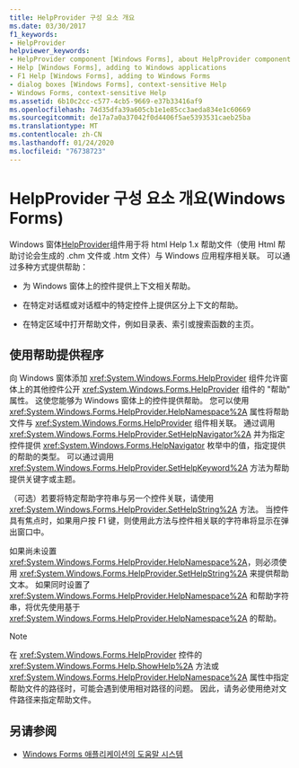 ```yaml
---
title: HelpProvider 구성 요소 개요
ms.date: 03/30/2017
f1_keywords:
- HelpProvider
helpviewer_keywords:
- HelpProvider component [Windows Forms], about HelpProvider component
- Help [Windows Forms], adding to Windows applications
- F1 Help [Windows Forms], adding to Windows Forms
- dialog boxes [Windows Forms], context-sensitive Help
- Windows Forms, context-sensitive Help
ms.assetid: 6b10c2cc-c577-4cb5-9669-e37b33416af9
ms.openlocfilehash: 74d35dfa39a605cb1e1e85cc3aeda834e1c60669
ms.sourcegitcommit: de17a7a0a37042f0d4406f5ae5393531caeb25ba
ms.translationtype: MT
ms.contentlocale: zh-CN
ms.lasthandoff: 01/24/2020
ms.locfileid: "76738723"
---
```

# <a name="helpprovider-component-overview-windows-forms"></a>HelpProvider 구성 요소 개요(Windows Forms)
Windows 窗体[HelpProvider](helpprovider-component-windows-forms.md)组件用于将 html Help 1.x 帮助文件（使用 Html 帮助讨论会生成的 .chm 文件或 .htm 文件）与 Windows 应用程序相关联。 可以通过多种方式提供帮助：  
  
- 为 Windows 窗体上的控件提供上下文相关帮助。  
  
- 在特定对话框或对话框中的特定控件上提供区分上下文的帮助。  
  
- 在特定区域中打开帮助文件，例如目录表、索引或搜索函数的主页。  
  
## <a name="using-the-help-provider"></a>使用帮助提供程序  
 向 Windows 窗体添加 <xref:System.Windows.Forms.HelpProvider> 组件允许窗体上的其他控件公开 <xref:System.Windows.Forms.HelpProvider> 组件的 "帮助" 属性。 这使您能够为 Windows 窗体上的控件提供帮助。 您可以使用 <xref:System.Windows.Forms.HelpProvider.HelpNamespace%2A> 属性将帮助文件与 <xref:System.Windows.Forms.HelpProvider> 组件相关联。 通过调用 <xref:System.Windows.Forms.HelpProvider.SetHelpNavigator%2A> 并为指定控件提供 <xref:System.Windows.Forms.HelpNavigator> 枚举中的值，指定提供的帮助的类型。 可以通过调用 <xref:System.Windows.Forms.HelpProvider.SetHelpKeyword%2A> 方法为帮助提供关键字或主题。  
  
 （可选）若要将特定帮助字符串与另一个控件关联，请使用 <xref:System.Windows.Forms.HelpProvider.SetHelpString%2A> 方法。 当控件具有焦点时，如果用户按 F1 键，则使用此方法与控件相关联的字符串将显示在弹出窗口中。  
  
 如果尚未设置 <xref:System.Windows.Forms.HelpProvider.HelpNamespace%2A>，则必须使用 <xref:System.Windows.Forms.HelpProvider.SetHelpString%2A> 来提供帮助文本。 如果同时设置了 <xref:System.Windows.Forms.HelpProvider.HelpNamespace%2A> 和帮助字符串，将优先使用基于 <xref:System.Windows.Forms.HelpProvider.HelpNamespace%2A> 的帮助。  
  
> [!NOTE]
> 在 <xref:System.Windows.Forms.HelpProvider> 控件的 <xref:System.Windows.Forms.Help.ShowHelp%2A> 方法或 <xref:System.Windows.Forms.HelpProvider.HelpNamespace%2A> 属性中指定帮助文件的路径时，可能会遇到使用相对路径的问题。 因此，请务必使用绝对文件路径来指定帮助文件。  
  
## <a name="see-also"></a>另请参阅

- [Windows Forms 애플리케이션의 도움말 시스템](../advanced/help-systems-in-windows-forms-applications.md)
